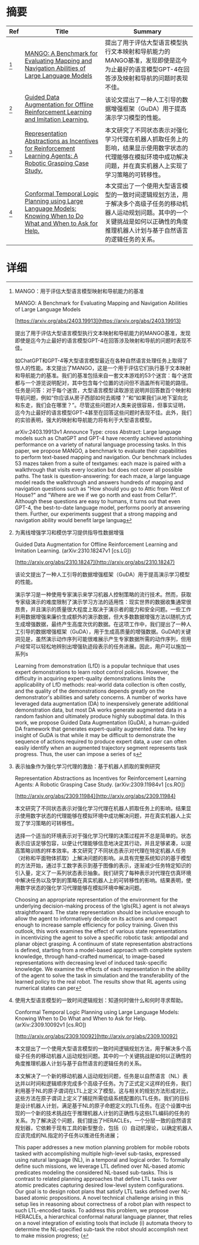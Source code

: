 # 摘要

| Ref | Title | Summary |
| --- | --- | --- |
| [^1] | [MANGO: A Benchmark for Evaluating Mapping and Navigation Abilities of Large Language Models](https://arxiv.org/abs/2403.19913) | 提出了用于评估大型语言模型执行文本映射和导航能力的MANGO基准，发现即使是迄今为止最好的语言模型GPT-4在回答涉及映射和导航的问题时表现不佳。 |
| [^2] | [Guided Data Augmentation for Offline Reinforcement Learning and Imitation Learning.](http://arxiv.org/abs/2310.18247) | 该论文提出了一种人工引导的数据增强框架（GuDA）用于提高演示学习模型的性能。 |
| [^3] | [Representation Abstractions as Incentives for Reinforcement Learning Agents: A Robotic Grasping Case Study.](http://arxiv.org/abs/2309.11984) | 本文研究了不同状态表示对强化学习代理在机器人抓取任务上的影响，结果显示使用数字状态的代理能够在模拟环境中成功解决问题，并在真实机器人上实现了学习策略的可转移性。 |
| [^4] | [Conformal Temporal Logic Planning using Large Language Models: Knowing When to Do What and When to Ask for Help.](http://arxiv.org/abs/2309.10092) | 本文提出了一个使用大型语言模型的一致时间逻辑规划方法，用于解决多个高级子任务的移动机器人运动规划问题。其中的一个关键挑战是如何以正确性的角度推理机器人计划与基于自然语言的逻辑任务的关系。 |

# 详细

[^1]: MANGO：用于评估大型语言模型映射和导航能力的基准

    MANGO: A Benchmark for Evaluating Mapping and Navigation Abilities of Large Language Models

    [https://arxiv.org/abs/2403.19913](https://arxiv.org/abs/2403.19913)

    提出了用于评估大型语言模型执行文本映射和导航能力的MANGO基准，发现即使是迄今为止最好的语言模型GPT-4在回答涉及映射和导航的问题时表现不佳。

    

    如ChatGPT和GPT-4等大型语言模型最近在各种自然语言处理任务上取得了惊人的性能。本文提出了MANGO，这是一个用于评估它们执行基于文本映射和导航能力的基准。我们的基准包括来自一套文本游戏的53个迷宫：每个迷宫都与一个游览说明配对，其中包含每个位置的访问但不涵盖所有可能的路径。任务是问答：对于每个迷宫，大型语言模型读取游览说明并回答数百个映射和导航问题，例如“你应该从房子西部如何去阁楼？”和“如果我们从地下室向北和东走，我们会在哪里？”。尽管这些问题对人类来说很容易，但事实证明，迄今为止最好的语言模型GPT-4甚至在回答这些问题时表现不佳。此外，我们的实验表明，强大的映射和导航能力将有利于大型语言模型。

    arXiv:2403.19913v1 Announce Type: cross  Abstract: Large language models such as ChatGPT and GPT-4 have recently achieved astonishing performance on a variety of natural language processing tasks. In this paper, we propose MANGO, a benchmark to evaluate their capabilities to perform text-based mapping and navigation. Our benchmark includes 53 mazes taken from a suite of textgames: each maze is paired with a walkthrough that visits every location but does not cover all possible paths. The task is question-answering: for each maze, a large language model reads the walkthrough and answers hundreds of mapping and navigation questions such as "How should you go to Attic from West of House?" and "Where are we if we go north and east from Cellar?". Although these questions are easy to humans, it turns out that even GPT-4, the best-to-date language model, performs poorly at answering them. Further, our experiments suggest that a strong mapping and navigation ability would benefit large languag
    
[^2]: 为离线增强学习和模仿学习提供指导性数据增强

    Guided Data Augmentation for Offline Reinforcement Learning and Imitation Learning. (arXiv:2310.18247v1 [cs.LG])

    [http://arxiv.org/abs/2310.18247](http://arxiv.org/abs/2310.18247)

    该论文提出了一种人工引导的数据增强框架（GuDA）用于提高演示学习模型的性能。

    

    演示学习是一种使用专家演示来学习机器人控制策略的流行技术。然而，获取专家级演示的难度限制了演示学习方法的适用性：现实世界的数据收集通常很昂贵，并且演示的质量很大程度上取决于演示者的能力和安全问题。一些工作利用数据增强来廉价生成额外的演示数据，但大多数数据增强方法以随机方式生成增强数据，最终产生高度次优的数据。在这项工作中，我们提出了一种人工引导的数据增强框架（GuDA），用于生成高质量的增强数据。GuDA的关键洞见是，虽然演示动作序列可能很难展示产生专家数据所需的动作序列，但用户经常可以轻松地辨别出增强轨迹段表示的任务进展。因此，用户可以施加一系列s

    Learning from demonstration (LfD) is a popular technique that uses expert demonstrations to learn robot control policies. However, the difficulty in acquiring expert-quality demonstrations limits the applicability of LfD methods: real-world data collection is often costly, and the quality of the demonstrations depends greatly on the demonstrator's abilities and safety concerns. A number of works have leveraged data augmentation (DA) to inexpensively generate additional demonstration data, but most DA works generate augmented data in a random fashion and ultimately produce highly suboptimal data. In this work, we propose Guided Data Augmentation (GuDA), a human-guided DA framework that generates expert-quality augmented data. The key insight of GuDA is that while it may be difficult to demonstrate the sequence of actions required to produce expert data, a user can often easily identify when an augmented trajectory segment represents task progress. Thus, the user can impose a series of s
    
[^3]: 表示抽象作为强化学习代理的激励：基于机器人抓取的案例研究

    Representation Abstractions as Incentives for Reinforcement Learning Agents: A Robotic Grasping Case Study. (arXiv:2309.11984v1 [cs.RO])

    [http://arxiv.org/abs/2309.11984](http://arxiv.org/abs/2309.11984)

    本文研究了不同状态表示对强化学习代理在机器人抓取任务上的影响，结果显示使用数字状态的代理能够在模拟环境中成功解决问题，并在真实机器人上实现了学习策略的可转移性。

    

    选择一个适当的环境表示对于强化学习代理的决策过程并不总是简单的。状态表示应该足够包容，以便让代理能够信息地决定其行动，并且足够紧凑，以提高策略训练的样本效率。本文研究了不同状态表示对代理在特定机器人任务（对称和平面物体抓取）上解决问题的影响。从具有完整系统知识的基于模型的方法开始，通过手工数字表示到基于图像的表示，逐渐减少任务特定知识的引入量，定义了一系列状态表示抽象。我们研究了每种表示对代理在仿真环境中解决任务以及学到的策略在真实机器人上的可转移性的影响。结果表明，使用数字状态的强化学习代理能够在模拟环境中解决问题。

    Choosing an appropriate representation of the environment for the underlying decision-making process of the \gls{RL} agent is not always straightforward. The state representation should be inclusive enough to allow the agent to informatively decide on its actions and compact enough to increase sample efficiency for policy training. Given this outlook, this work examines the effect of various state representations in incentivizing the agent to solve a specific robotic task: antipodal and planar object grasping. A continuum of state representation abstractions is defined, starting from a model-based approach with complete system knowledge, through hand-crafted numerical, to image-based representations with decreasing level of induced task-specific knowledge. We examine the effects of each representation in the ability of the agent to solve the task in simulation and the transferability of the learned policy to the real robot. The results show that RL agents using numerical states can per
    
[^4]: 使用大型语言模型的一致时间逻辑规划：知道何时做什么和何时寻求帮助。

    Conformal Temporal Logic Planning using Large Language Models: Knowing When to Do What and When to Ask for Help. (arXiv:2309.10092v1 [cs.RO])

    [http://arxiv.org/abs/2309.10092](http://arxiv.org/abs/2309.10092)

    本文提出了一个使用大型语言模型的一致时间逻辑规划方法，用于解决多个高级子任务的移动机器人运动规划问题。其中的一个关键挑战是如何以正确性的角度推理机器人计划与基于自然语言的逻辑任务的关系。

    

    本文解决了一个新的移动机器人运动规划问题，任务是以自然语言（NL）表达并以时间和逻辑顺序完成多个高级子任务。为了正式定义这样的任务，我们利用基于NL的原子谓词在LTL上定义了模型。这与相关的规划方法形成对比，这些方法在原子谓词上定义了捕捉所需低级系统配置的LTL任务。我们的目标是设计机器人计划，满足基于NL的原子命题定义的LTL任务。在这个设置中出现的一个新的技术挑战在于推理机器人计划的正确性与这些LTL编码的任务的关系。为了解决这个问题，我们提出了HERACLEs，一个分层一致的自然语言规划器，它依赖于现有工具的新型整合，包括（i）自动机理论，以确定机器人应该完成的NL指定的子任务以推进任务进展；

    This paper addresses a new motion planning problem for mobile robots tasked with accomplishing multiple high-level sub-tasks, expressed using natural language (NL), in a temporal and logical order. To formally define such missions, we leverage LTL defined over NL-based atomic predicates modeling the considered NL-based sub-tasks. This is contrast to related planning approaches that define LTL tasks over atomic predicates capturing desired low-level system configurations. Our goal is to design robot plans that satisfy LTL tasks defined over NL-based atomic propositions. A novel technical challenge arising in this setup lies in reasoning about correctness of a robot plan with respect to such LTL-encoded tasks. To address this problem, we propose HERACLEs, a hierarchical conformal natural language planner, that relies on a novel integration of existing tools that include (i) automata theory to determine the NL-specified sub-task the robot should accomplish next to make mission progress; (
    

